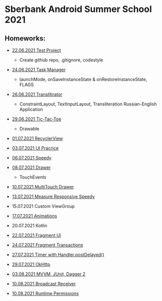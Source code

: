 # Sberbank Android Summer School 2021

## Homeworks:
- [22.06.2021 Test Project](hw_22-06-21)
  * Create github repo, .gitignore, codestyle

- [24.06.2021 Task Manager](hw_24-06-21)
  * launchMode, onSaveInstanceState & onRestoreInstanceState, FLAGS
  
- [26.06.2021 Translitirator](hw_26-06-21)
  * ConstraintLayout, TextInputLayout, Transliteration Russian-English Application
 
- [29.06.2021 Tic-Tac-Toe](hw_29-06-21)
  * Drawable

- [01.07.2021 RecyclerView](hw_01-07-21)

- [03.07.2021 UI Pracrice](hw_03-07-21)

- [06.07.2021 Speedy](hw_06-07-21)

- [08.07.2021 Drawer](hw_08-07-21)
  * TouchEvents

- [10.07.2021 MultiTouch Drawer](hw_08-07-21)

- [13.07.2021 Measure Responsive Speedy](hw_06-07-21)

- 15.07.2021 Custom ViewGroup

- [17.07.2021 Animations](https://github.com/tigran-kocharyan/sberbank-android-summerschool/tree/temporary-hw-repeat)

- 20.07.2021 Kotlin

- [22.07.2021 Fragment UI](hw_22-07-21)

- [24.07.2021 Fragment Transactions](hw_24-07-21)

- [27.07.2021 Timer with Handler.postDelayed()](hw_27-07-21)

- [29.07.2021 OkHttp](hw_29-07-21)

- [03.08.2021 MVVM, JUnit, Dagger 2](hw_03-08-21)

- [10.08.2021 Broadcast Receiver](hw_10-08-21)

- [10.08.2021 Runtime Permissions](hw_12-08-21)

